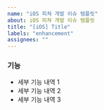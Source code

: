 ```yaml
---
name: "iOS 피쳐 개발 이슈 템플릿"
about: iOS 피쳐 개발 이슈 템플릿
title: "[iOS] Title"
labels: "enhancement"
assignees: ""
---
```


### 기능

- 세부 기능 내역 1
- 세부 기능 내역 2
- 세부 기능 내역 3
